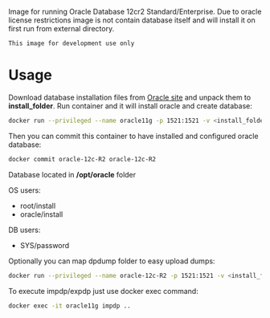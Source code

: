 Image for running Oracle Database 12cr2 Standard/Enterprise. Due to oracle license restrictions image is not contain database itself and will install it on first run from external directory.

``This image for development use only``

# Usage
Download database installation files from [Oracle site](http://www.oracle.com/technetwork/database/in-memory/downloads/index.html) and unpack them to **install_folder**.
Run container and it will install oracle and create database:

```sh
docker run --privileged --name oracle11g -p 1521:1521 -v <install_folder>:/install --hostname oracle-12c-R2 desai/oracle-12c-R2
```
Then you can commit this container to have installed and configured oracle database:
```sh
docker commit oracle-12c-R2 oracle-12c-R2
```

Database located in **/opt/oracle** folder

OS users:
* root/install
* oracle/install

DB users:
* SYS/password

Optionally you can map dpdump folder to easy upload dumps:
```sh
docker run --privileged --name oracle-12c-R2 -p 1521:1521 -v <install_folder>:/install -v <local_dpdump>:/opt/oracle/dpdump --hostname oracle-12c-R2 desai/oracle-12c-R2
```
To execute impdp/expdp just use docker exec command:
```sh
docker exec -it oracle11g impdp ..
```
